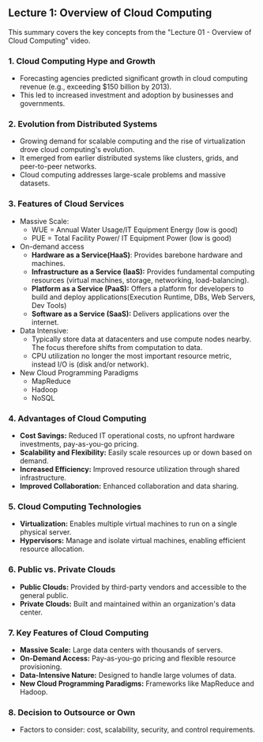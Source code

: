 ## Lecture 1: Overview of Cloud Computing

This summary covers the key concepts from the "Lecture 01 - Overview of Cloud Computing" video.

### 1. Cloud Computing Hype and Growth

- Forecasting agencies predicted significant growth in cloud computing revenue (e.g., exceeding $150 billion by 2013).
- This led to increased investment and adoption by businesses and governments.

### 2. Evolution from Distributed Systems

- Growing demand for scalable computing and the rise of virtualization drove cloud computing's evolution.
- It emerged from earlier distributed systems like clusters, grids, and peer-to-peer networks.
- Cloud computing addresses large-scale problems and massive datasets.

### 3. Features of Cloud Services

- Massive Scale:
    - WUE = Annual Water Usage/IT Equipment Energy (low is good)
    - PUE = Total Facility Power/ IT Equipment Power (low is good)
- On-demand access
    - **Hardware as a Service(HaaS)**: Provides barebone hardware and machines.
    - **Infrastructure as a Service (IaaS):** Provides fundamental computing resources (virtual machines, storage, networking, load-balancing).
    - **Platform as a Service (PaaS):** Offers a platform for developers to build and deploy applications(Execution Runtime, DBs, Web Servers, Dev Tools)
    - **Software as a Service (SaaS):** Delivers applications over the internet.    
- Data Intensive:
    - Typically store data at datacenters and use compute nodes nearby. The focus therefore shifts from computation to data.
    - CPU utilization no longer the most important resource metric, instead I/O is (disk and/or network).
- New Cloud Programming Paradigms
    - MapReduce
    - Hadoop
    - NoSQL

### 4. Advantages of Cloud Computing

- **Cost Savings:** Reduced IT operational costs, no upfront hardware investments, pay-as-you-go pricing.
- **Scalability and Flexibility:** Easily scale resources up or down based on demand.
- **Increased Efficiency:** Improved resource utilization through shared infrastructure.
- **Improved Collaboration:** Enhanced collaboration and data sharing.

### 5. Cloud Computing Technologies

- **Virtualization:** Enables multiple virtual machines to run on a single physical server.
- **Hypervisors:** Manage and isolate virtual machines, enabling efficient resource allocation.

### 6. Public vs. Private Clouds

- **Public Clouds:** Provided by third-party vendors and accessible to the general public.
- **Private Clouds:** Built and maintained within an organization's data center.

### 7. Key Features of Cloud Computing

- **Massive Scale:** Large data centers with thousands of servers.
- **On-Demand Access:** Pay-as-you-go pricing and flexible resource provisioning.
- **Data-Intensive Nature:** Designed to handle large volumes of data.
- **New Cloud Programming Paradigms:** Frameworks like MapReduce and Hadoop.

### 8. Decision to Outsource or Own

- Factors to consider: cost, scalability, security, and control requirements.
